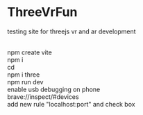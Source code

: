 # ThreeVrFun
testing site for threejs vr and ar development<br><br>

npm create vite <br>
npm i <br>
cd<br>
npm i three<br>
npm run dev<br>
enable usb debugging on phone<br>
brave://inspect/#devices<br>
add new rule "localhost:port" and check box<br>
